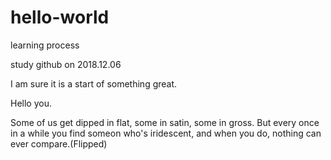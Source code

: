 # hello-world
learning process

study github on 2018.12.06

I am sure it is a start of something great.

Hello you.

Some of us get dipped in flat, some in satin, some in gross. But every
once in a while you find someon who's iridescent, and when you do,
nothing can ever compare.(Flipped)
